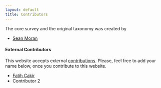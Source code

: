 ```yaml
---
layout: default
title: Contributors
---
```

The core survey and the original taxonomy was created by

* [Sean Moran](http://www.seanjmoran.com)

#### External Contributors
This website accepts external [contributions](/contributing.html).
Please, feel free to add your name below, once you contribute to this
website.

* [Fatih Cakir](http://cs-people.bu.edu/fcakir/)
* Contributor 2
